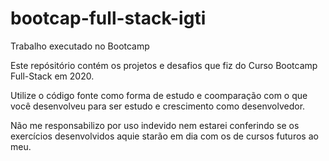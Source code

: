 # bootcap-full-stack-igti
Trabalho executado no Bootcamp

Este repósitório contém os projetos e desafios que fiz do Curso Bootcamp Full-Stack em 2020.

Utilize o código fonte como forma de estudo e coomparação com o que você desenvolveu para ser estudo e crescimento como desenvolvedor.

Não me responsabilizo por uso indevido nem estarei conferindo se os exercícios desenvolvidos aquie starão em dia com os de cursos futuros ao meu.
